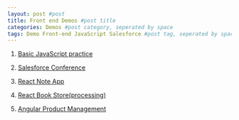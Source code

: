 ```yaml
---
layout: post #post
title: Front end Demos #post title
categories: Demos #post category, seperated by space
tags: Demo Front-end JavaScript Salesforce #post tag, seperated by space
---
```




1. [Basic JavaScript practice](https://github.com/xy7313/FrontDemo)

2. [Salesforce Conference](https://conference-try2.herokuapp.com)

3. [React Note App](https://react-note-xy.herokuapp.com)

4. [React Book Store(processing)]()

5. [Angular Product Management](https://products-management.herokuapp.com/products/GDN-0011/Leaf%20Rake)